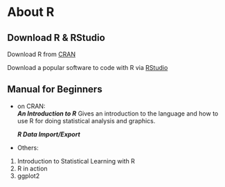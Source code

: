 # About R  

## Download R & RStudio
Download R from [CRAN](https://cran.r-project.org/)  

Download a popular software to code with R via [RStudio](https://rstudio.com/)  

## Manual for Beginners  
* on CRAN:  
_**An Introduction to R**_
Gives an introduction to the language and how to use R for doing statistical analysis and graphics.  

  _**R Data Import/Export**_

* Others:
1. Introduction to Statistical Learning with R  
2. R in action  
3. ggplot2  
